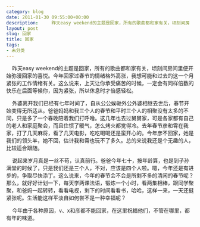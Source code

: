 ```yaml
---
category: blog
date: 2011-01-30 09:55:00+00:00
description:     昨天easy weekend的主题是回家，所有的歌曲都和家有关，顷刻间房
layout: post
slug: 回家
title: 回家
tags:
- 未分类
---
```


    昨天easy weekend的主题是回家，所有的歌曲都和家有关，顷刻间房间里便开始弥漫回家的喜悦。今年回家过春节的情绪格外高涨，我想可能和过去的这一个月紧张的工作情绪有关。这么说来，上天让你承受痛苦的时候，一定会有同样倍数的快乐在后面等候你，因为紧张，所以休息时才倍感轻松。  
  
    外婆离开我们已经有七年时间了，自从公公娭毑外公外婆相继去世后，春节开始变得无所适从。爸爸妈妈和我三个人的春节和平时三个人的相聚没有太多的不同，只是多了一个春晚陪着我们打呼噜。这几年也去过舅舅家，可是各家都有自己的老人和家庭聚会，而且住惯了暖气，怎么烤火都觉得冷。去年春节彦和霄在我家，打了几天麻将，看了几天电影，吃吃喝喝还是蛮开心的。今年彦不回家，她是我们的领头羊，她不回，估计我和霄也玩不了多久。总的来说我还是个无趣的人，比较适合跟随。  
  
    说起来岁月真是一丝不苟，认真前行。爸爸今年七十，按年龄算，也是到子孙满堂的时候了，只是我们还是三个人，不对，应该是四个人啦。嗯，今年还是有进步的，争取尽快添丁。这么说来，今年的春节会不会是所剩不多的清闲的春节呢？那么，就好好计划一下，每天学两课法语，锻炼一个小时，看两集相棒，跟同学聚聚，和爸妈一起转转，看看电视，剩下的时间看看书，哈哈，这样一来，一天还挺紧张呢。生活能这样平淡自如何尝不是一种幸福呢？  
  
    今年由于各种原因，v、x和彦都不能回家，在这里祝福他们，不管在哪里，都有年的味道。
